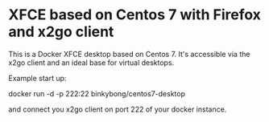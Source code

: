 # XFCE based on Centos 7 with Firefox and x2go client

This is a Docker XFCE desktop based on Centos 7. It's accessible via the x2go client and an ideal base for virtual desktops.

Example start up:

  docker run -d -p 222:22 binkybong/centos7-desktop

and connect you x2go client on port 222 of your docker instance.


